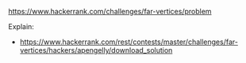 https://www.hackerrank.com/challenges/far-vertices/problem

Explain:

- https://www.hackerrank.com/rest/contests/master/challenges/far-vertices/hackers/apengelly/download_solution
